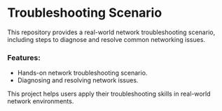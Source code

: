 # Troubleshooting Scenario

This repository provides a real-world network troubleshooting scenario, including steps to diagnose and resolve common networking issues.

### Features:
- Hands-on network troubleshooting scenario.
- Diagnosing and resolving network issues.

This project helps users apply their troubleshooting skills in real-world network environments.

